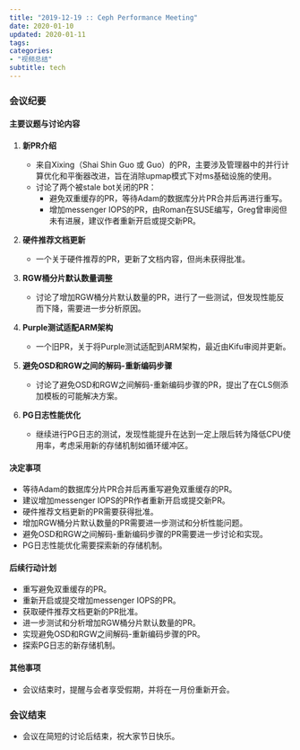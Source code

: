 ```yaml
---
title: "2019-12-19 :: Ceph Performance Meeting"
date: 2020-01-10
updated: 2020-01-11
tags:
categories:
- "视频总结"
subtitle: tech
---
```



### 会议纪要

#### 主要议题与讨论内容

1. **新PR介绍**
   - 来自Xixing（Shai Shin Guo 或 Guo）的PR，主要涉及管理器中的并行计算优化和平衡器改进，旨在消除upmap模式下对ms基础设施的使用。
   - 讨论了两个被stale bot关闭的PR：
     - 避免双重缓存的PR，等待Adam的数据库分片PR合并后再进行重写。
     - 增加messenger IOPS的PR，由Roman在SUSE编写，Greg曾审阅但未有进展，建议作者重新开启或提交新PR。

2. **硬件推荐文档更新**
   - 一个关于硬件推荐的PR，更新了文档内容，但尚未获得批准。

3. **RGW桶分片默认数量调整**
   - 讨论了增加RGW桶分片默认数量的PR，进行了一些测试，但发现性能反而下降，需要进一步分析原因。

4. **Purple测试适配ARM架构**
   - 一个旧PR，关于将Purple测试适配到ARM架构，最近由Kifu审阅并更新。

5. **避免OSD和RGW之间的解码-重新编码步骤**
   - 讨论了避免OSD和RGW之间解码-重新编码步骤的PR，提出了在CLS侧添加模板的可能解决方案。

6. **PG日志性能优化**
   - 继续进行PG日志的测试，发现性能提升在达到一定上限后转为降低CPU使用率，考虑采用新的存储机制如循环缓冲区。

#### 决定事项

- 等待Adam的数据库分片PR合并后再重写避免双重缓存的PR。
- 建议增加messenger IOPS的PR作者重新开启或提交新PR。
- 硬件推荐文档更新的PR需要获得批准。
- 增加RGW桶分片默认数量的PR需要进一步测试和分析性能问题。
- 避免OSD和RGW之间解码-重新编码步骤的PR需要进一步讨论和实现。
- PG日志性能优化需要探索新的存储机制。

#### 后续行动计划

- 重写避免双重缓存的PR。
- 重新开启或提交增加messenger IOPS的PR。
- 获取硬件推荐文档更新的PR批准。
- 进一步测试和分析增加RGW桶分片默认数量的PR。
- 实现避免OSD和RGW之间解码-重新编码步骤的PR。
- 探索PG日志的新存储机制。

#### 其他事项

- 会议结束时，提醒与会者享受假期，并将在一月份重新开会。

### 会议结束

- 会议在简短的讨论后结束，祝大家节日快乐。